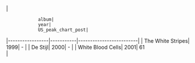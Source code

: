 |	
			
				album|	
				year|	
				US_peak_chart_post|
|-----------------|-----------|-------------------------|
|	The White Stripes|	1999| -	
		|
| De Stijl|	2000| -	
		|
| White	Blood Cells|	2001| 61	
		|
